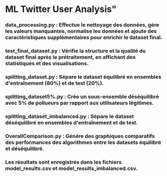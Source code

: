 # ML Twitter User Analysis" 

### data_processing.py : Effectue le nettoyage des données, gère les valeurs manquantes, normalise les données et ajoute des caractéristiques supplémentaires pour enrichir le dataset final.

### test_final_dataset.py : Vérifie la structure et la qualité du dataset final après le prétraitement, en affichant des statistiques et des visualisations.

### splitting_dataset.py : Sépare le dataset équilibré en ensembles d'entraînement (80%) et de test (20%).

### splitting_dataset5%.py : Crée un sous-ensemble déséquilibré avec 5% de pollueurs par rapport aux utilisateurs légitimes.

### splitting_dataset_imbalanced.py : Sépare le dataset déséquilibré en ensembles d'entraînement et de test.

### OverallComparison.py : Génère des graphiques comparatifs des performances des algorithmes entre les datasets équilibré et déséquilibré.

### Les résultats sont enregistrés dans les fichiers model_results.csv et model_results_imbalanced.csv.
